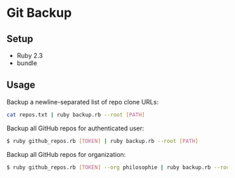 # Git Backup

## Setup

* Ruby 2.3
* bundle

## Usage

Backup a newline-separated list of repo clone URLs:

```bash
cat repos.txt | ruby backup.rb --root [PATH]
```

Backup all GitHub repos for authenticated user:

```bash
$ ruby github_repos.rb [TOKEN] | ruby backup.rb --root [PATH]
```

Backup all GitHub repos for organization:

```bash
$ ruby github_repos.rb [TOKEN] --org philosophie | ruby backup.rb --root [PATH]
```
